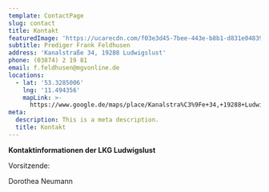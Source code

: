 ```yaml
---
template: ContactPage
slug: contact
title: Kontakt
featuredImage: 'https://ucarecdn.com/f03e3d45-7bee-443e-b8b1-d831e0483998/'
subtitle: Prediger Frank Feldhusen
address: 'Kanalstraße 34, 19288 Ludwigslust'
phone: (03874) 2 19 81
email: f.feldhusen@mgvonline.de
locations:
  - lat: '53.3285006'
    lng: '11.494356'
    mapLink: >-
      https://www.google.de/maps/place/Kanalstra%C3%9Fe+34,+19288+Ludwigslust/@53.3285006,11.494356,17z/data=!3m1!4b1!4m5!3m4!1s0x47ae62e2195011e1:0x6efaa592279dd574!8m2!3d53.3285006!4d11.4965447
meta:
  description: This is a meta description.
  title: Kontakt
---
```

**Kontaktinformationen der LKG Ludwigslust**

Vorsitzende:

Dorothea Neumann
